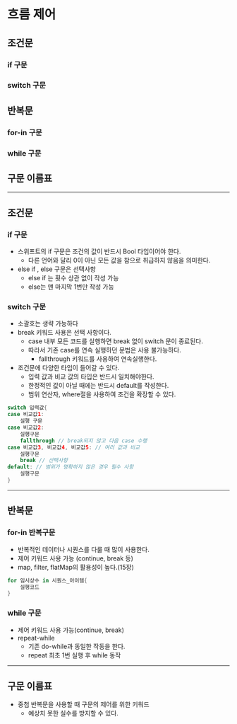 # 흐름 제어
## 조건문
### if 구문
### switch 구문
## 반복문
### for-in 구문
### while 구문
## 구문 이름표

---

## 조건문
### if 구문
- 스위프트의 if 구문은 조건의 값이 반드시 Bool 타입이어야 한다.
    - 다른 언어와 달리 0이 아닌 모든 값을 참으로 취급하지 않음을 의미한다.
- else if , else 구문은 선택사항
    - else if 는 횟수 상관 없이 작성 가능
    - else는 맨 마지막 1번만 작성 가능
    
### switch 구문
- 소괄호는 생략 가능하다
- break 키워드 사용은 선택 사항이다.
    - case 내부 모든 코드를 실행하면 break 없이 switch 문이 종료된다.
    - 따라서 기존 case를 연속 실행하던 문법은 사용 불가능하다.
        - fallthrough 키워드를 사용하여 연속실행한다.
- 조건문에 다양한 타입이 들어갈 수 있다.
    - 입력 값과 비교 값의 타입은 반드시 일치해야한다.
    - 한정적인 값이 아닐 때에는 반드시 default를 작성한다.
    - 범위 연산자, where절을 사용하여 조건을 확장할 수 있다.



```swift
switch 입력값{
case 비교값1:
    실행 구문
case 비교값2:
    실행구문
    fallthrough // break되지 않고 다음 case 수행
case 비교값3, 비교값4, 비교값5: // 여러 값과 비교
    실행구문
    break // 선택사항
default: // 범위가 명확하지 않은 경우 필수 사항
    실행구문
}
```

---

## 반복문
### for-in 반복구문
- 반복적인 데이터나 시퀀스를 다룰 때 많이 사용한다.
- 제어 키워드 사용 가능 (continue, break 등)
- map, filter, flatMap의 활용성이 높다.(15장)


```swift
for 임시상수 in 시퀀스_아이템{
    실행코드
}
```


### while 구문
- 제어 키워드 사용 가능(continue, break)
- repeat-while
    - 기존 do-while과 동일한 작동을 한다.
    - repeat 최초 1번 실행 후 while 동작

---

## 구문 이름표
- 중첩 반복문을 사용할 때 구문의 제어를 위한 키워드
    - 예상치 못한 실수를 방지할 수 있다.
